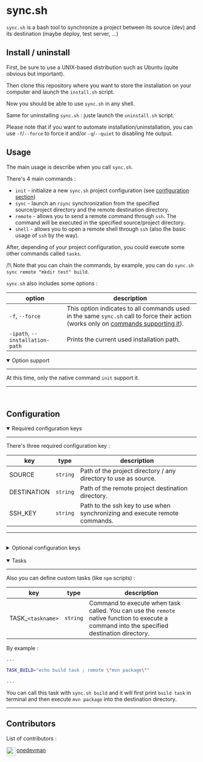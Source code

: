 # sync.sh

`sync.sh` is a bash tool to synchronize a project between its source (dev) and its destination (maybe deploy, test server, ...)

## Install / uninstall

First, be sure to use a UNIX-based distribution such as Ubuntu (quite obvious but important).

Then clone this repository where you want to store the installation on your computer and launch the `install.sh` script.

Now you should be able to use `sync.sh` in any shell.

Same for uninstalling `sync.sh` : juste launch the `uninstall.sh` script.

Please note that if you want to automate installation/uninstallation, you can use `-f`/`--force` to force it and/or `-q`/`--quiet` to disabling hte output.

## Usage

The main usage is describe when you call `sync.sh`.

There's 4 main commands :
 - `init` -  initialize a new `sync.sh` project configuration (see [configuration section](#configuration))
 - `sync` - launch an `rsync` synchronization from the specified source/project directory and the remote destination directory.
 - `remote` - allows you to send a remote command through `ssh`. The command will be executed in the specified source/project directory.
 - `shell` - allows you to open a remote shell through `ssh` (also the basic usage of `ssh` by the way).

 After, depending of your project configuration, you could execute some other commands called `tasks`.

/!\ Note that you can chain the commands, by example, you can do `sync.sh sync remote "mkdir test" build`.

`sync.sh` also includes some options :

| option                          | description                                                                                                                             |
| ------------------------------- | --------------------------------------------------------------------------------------------------------------------------------------- |
| `-f`, `--force`                 | This option indicates to all commands used in the same `sync.sh` call to force their action (works only on [commands supporting it](#option-support)). |
| `-ipath`, `--installation-path` | Prints the current used installation path.                                                                                              |

<details id="option-support" open>
    <summary>Option support</summary>

<hr>

At this time, only the native command `init` support it.

<hr>
</details>

<br>

## Configuration

<details open>
    <summary>Required configuration keys</summary>

<hr>

There's three required configuration key :

| key         | type     | description                                                                |
| ----------- | -------- | -------------------------------------------------------------------------- |
| SOURCE      | `string` | Path of the project directory / any directory to use as source.            |
| DESTINATION | `string` | Path of the remote project destination directory.                          |
| SSH_KEY     | `string` | Path to the ssh key to use when synchronizing and execute remote commands. |

<hr>
</details>

<br>

<details>
    <summary>Optional configuration keys</summary>

<hr>

There's two optional configuration key :

| key        | type     | description                                 |
| ---------- | -------- | ------------------------------------------- |
| RSYNC_ARGS | `string` | Some additionnal `rsync` command arguments. |
| SSH_ARGS   | `string` | Some additionnal `ssh` command arguments.   |

<hr>
</details>

<br>

<details open>
    <summary>Tasks</summary>

<hr>

Also you can define custom tasks (like `npm` scripts) :

| key             | type     | description |
| --------------- | -------- | ----------- |
| TASK_`<taskname>` | `string` | Command to execute when task called. You can use the `remote` native function to execute a command into the specified destination directory. |

By example :
```bash
...

TASK_BUILD="echo build task ; remote \"mvn package\""

...
```
You can call this task with `sync.sh build` and it will first print `build task` in terminal and then execute `mvn package` into the destination directory.

<hr>
</details>

## Contributors

List of contributors :

<div style="float:left;margin:0 10px 10px 0">
    <img align="left" src="https://contrib.rocks/image?repo=one-dev-man/4th" width="24px">
    <a href="https://github.com/one-dev-man/">
        onedevman
    </a>
</div>